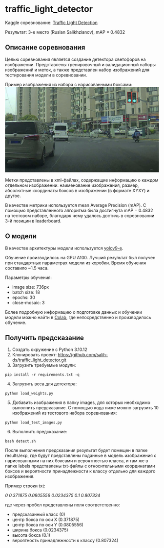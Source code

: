 # traffic_light_detector
Kaggle соревнование:  [Traffic Light Detection](https://www.kaggle.com/competitions/traffic-light-detection-and-classification/overview)

Результат: 3-е место (Ruslan Salikhzianov), mAP = 0.4832

## Описание соревнования
Целью соревнования является создание детектора светофоров на изображении. Представлены тренировочный и валидационный наборы изображений и меток, а также представлен набор изображений для тестирования модели в соревновании.

Пример изображения из набора с нарисованными боксами:
![Боксы](https://github.com/salih-ds/traffic_light_detector/blob/main/style/temp_img.png)

Метки представлены в xml-файлах, содержащие информацию о каждом отдельном изображении: наименование изображения, размер, абсолютные координаты боксов в изображении (в формате XYXY) и другое.

В качестве метрики используется mean Average Precision (mAP). С помощью представленного алгоритма была достигнута mAP = 0.4832 на тестовом наборе, благодаря чему удалось достичь в соревновании 3-й позиции в leaderboard.

## О модели
В качестве архитектуры модели используется [yolov9-e](https://github.com/WongKinYiu/yolov9/tree/93f1a2829870a37b306115012f34804017cba01b).  

Обучение производилось на GPU A100. Лучший результат был получен при стандартных параметрах модели из коробки. Время обучения составило ~1.5 часа.

Параметры обучения:
- image size: 736px
- batch size: 18
- epochs: 30
- close-mosaic: 3

Более подробную информацию о подготовке данных и обучении модели можно найти в [Colab](https://colab.research.google.com/drive/1kPhc_eBkDdBJc-jSKbmOh-BMcxfJA3ra?usp=sharing), где непосредственно и производилось обучение.

## Получить предсказание
1. Создать окружение с Python 3.10.12
2. Клонировать проект: https://github.com/salih-ds/traffic_light_detector.git
3. Загрузить требуемые модули:
```
pip install -r requirements.txt -q
```
4. Загрузить веса для детектора:
```
python load_weights.py
```
5. Добавить изображения в папку images, для которых необходимо выполнить предсказание. С помощью кода ниже можно загрузить 10 изображений из тестового набора соревнования:
```
python load_test_images.py
```
6. Выполнить предсказание:
```
bash detect.sh
```

После выполнения предсказания результат будет помещен в папке results/exp, где будут представлены поданные в модель изображения с нарисованными на них боксами и вероятностью класса, и там же в папке labels представлены txt-файлы с относительными координатами боксов и вероятности принадлежности к классу отдельно для каждого изображения.

Пример строки txt:

*0 0.371875 0.0805556 0.0234375 0.1 0.807324*

где через пробел представлены поля соответственно:
- предсказанный класс (0)
- центр бокса по оси X (0.371875)
- центр бокса по оси Y (0.0805556)
- ширина бокса (0.0234375)
- высота бокса (0.1)
- вероятность принадлежности к классу (0.807324)